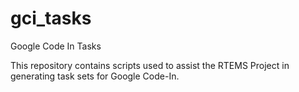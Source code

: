 gci_tasks
=========

Google Code In Tasks

This repository contains scripts used to assist the RTEMS Project 
in generating task sets for Google Code-In. 
